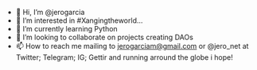 - 👋 Hi, I’m @jerogarcia
- 👀 I’m interested in #Xangingtheworld...
- 🌱 I’m currently learning Python
- 💞️ I’m looking to collaborate on projects creating DAOs
- 📫 How to reach me mailing to jerogarciam@gmail.com or @jero_net at Twitter; Telegram; IG; Gettir and running arround the globe i hope! 

<!---
jerogarcia/jerogarcia is a ✨ special ✨ repository because its `README.md` (this file) appears on your GitHub profile.
You can click the Preview link to take a look at your changes.
--->
